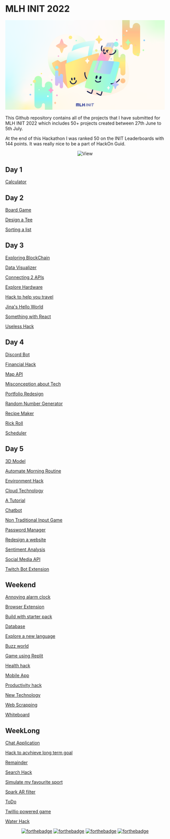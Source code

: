 # MLH INIT 2022

<p align="center">
  <img src="mlh.png" alt="View" />
</p>

This Github repository contains all of the projects that I have submitted for MLH INIT 2022 which includes 50+ projects created between 27th June to 5th July.

At the end of this Hackathon I was ranked 50 on the INIT Leaderboards with 144 points. It was really nice to be a part of HackOn Guid.

<p align="center">
  <img src="https://pbs.twimg.com/profile_images/1362532123215859713/_3TcGeAA.jpg" alt="View" />
</p>


## Day 1
[Calculator](https://github.com/Debashish-hub/MLH-INIT/tree/main/Day%201/Create%20a%20Calculator)

## Day 2
[Board Game](https://github.com/Debashish-hub/MLH-INIT/tree/main/Day%202/Board%20game)

[Design a Tee](https://github.com/Debashish-hub/MLH-INIT/tree/main/Day%202/Design%20a%20Tee)

[Sorting a list](https://github.com/Debashish-hub/MLH-INIT/tree/main/Day%202/Sorting%20a%20List)

## Day 3
[Exploring BlockChain](https://github.com/Debashish-hub/MLH-INIT/tree/main/Day%203/Blockchain)

[Data Visualizer](https://github.com/Debashish-hub/MLH-INIT/tree/main/Day%203/Build%20a%20Data%20Visualization)

[Connecting 2 APIs](https://github.com/Debashish-hub/MLH-INIT/tree/main/Day%203/Connecting%202%20APIs)

[Explore Hardware](https://github.com/Debashish-hub/MLH-INIT/tree/main/Day%203/Explore%20Hardware)

[Hack to help you travel](https://github.com/Debashish-hub/MLH-INIT/tree/main/Day%203/Hack%20To%20Help%20You%20Travel)

[Jina's Hello World](https://github.com/Debashish-hub/MLH-INIT/tree/main/Day%203/Jina's%20Hello%20World)

[Something with React](https://github.com/Debashish-hub/MLH-INIT/tree/main/Day%203/Something%20with%20react)

[Useless Hack](https://github.com/Debashish-hub/MLH-INIT/tree/main/Day%203/Useless%20Hack)

## Day 4
[Discord Bot](https://github.com/Debashish-hub/MLH-INIT/tree/main/Day%204/Discord%20Bot)

[Financial Hack](https://github.com/Debashish-hub/MLH-INIT/tree/main/Day%204/Financial%20Hack)

[Map API](https://github.com/Debashish-hub/MLH-INIT/tree/main/Day%204/Map%20API)

[Misconception about Tech](https://github.com/Debashish-hub/MLH-INIT/tree/main/Day%204/Misconception%20About%20Tech)

[Portfolio Redesign](https://github.com/Debashish-hub/MLH-INIT/tree/main/Day%204/Portfolio%20Redesign)

[Random Number Generator](https://github.com/Debashish-hub/MLH-INIT/tree/main/Day%204/Random%20Number%20Generator)

[Recipe Maker](https://github.com/Debashish-hub/MLH-INIT/tree/main/Day%204/Recipe%20Maker)

[Rick Roll](https://github.com/Debashish-hub/MLH-INIT/tree/main/Day%204/RickRoll)

[Scheduler](https://github.com/Debashish-hub/MLH-INIT/tree/main/Day%204/Scheduler)

## Day 5
[3D Model](https://github.com/Debashish-hub/MLH-INIT/tree/main/Day%205/3D%20Model)

[Automate Morning Routine](https://github.com/Debashish-hub/MLH-INIT/tree/main/Day%205/Automate%20your%20Morning%20Routine)

[Environment Hack](https://github.com/Debashish-hub/MLH-INIT/tree/main/Day%205/Build%20an%20Environment%20Hack/Sustainable-Earth-master)

[Cloud Technology](https://github.com/Debashish-hub/MLH-INIT/tree/main/Day%205/Build%20with%20a%20Cloud%20Technology/awesome-microservices-master)

[A Tutorial](https://github.com/Debashish-hub/MLH-INIT/tree/main/Day%205/Create%20a%20Tutorial)

[Chatbot](https://github.com/Debashish-hub/MLH-INIT/tree/main/Day%205/Customizing%20JINA%20AI/chatbot)

[Non Traditional Input Game](https://github.com/Debashish-hub/MLH-INIT/tree/main/Day%205/Non%20traditional%20Input%20Game)

[Password Manager](https://github.com/Debashish-hub/MLH-INIT/tree/main/Day%205/Password%20Manager)

[Redesign a website](https://github.com/Debashish-hub/MLH-INIT/tree/main/Day%205/Redesign%20a%20website)

[Sentiment Analysis](https://github.com/Debashish-hub/MLH-INIT/tree/main/Day%205/Sentiment%20Analysis)

[Social Media API](https://github.com/Debashish-hub/MLH-INIT/tree/main/Day%205/Social%20Media%20API)

[Twitch Bot Extension](https://github.com/Debashish-hub/MLH-INIT/tree/main/Day%205/Twitch%20Bot%20Extension)

## Weekend
[Annoying alarm clock](https://github.com/Debashish-hub/MLH-INIT/tree/main/Day%206%20%26%207%20(Weekend)/Annoying%20Alarm%20Clock)

[Browser Extension](https://github.com/Debashish-hub/MLH-INIT/tree/main/Day%206%20%26%207%20(Weekend)/Browser%20Extension)

[Build with starter pack](https://github.com/Debashish-hub/MLH-INIT/tree/main/Day%206%20%26%207%20(Weekend)/Build%20with%20a%20starter%20pack)

[Database](https://github.com/Debashish-hub/MLH-INIT/tree/main/Day%206%20%26%207%20(Weekend)/Database)

[Explore a new language](https://github.com/Debashish-hub/MLH-INIT/tree/main/Day%206%20%26%207%20(Weekend)/Explore%20A%20New%20Language/ruby)

[Buzz world](https://github.com/Debashish-hub/MLH-INIT/tree/main/Day%206%20%26%207%20(Weekend)/Explore%20Buzz%20World%20Topic/Jina%20AI/chatbot)

[Game using Replit](https://github.com/Debashish-hub/MLH-INIT/tree/main/Day%206%20%26%207%20(Weekend)/Game%20Using%20Replit)

[Health hack](https://github.com/Debashish-hub/MLH-INIT/tree/main/Day%206%20%26%207%20(Weekend)/Health%20Hack/Breast%20Cancer%20Detection)

[Mobile App](https://github.com/Debashish-hub/MLH-INIT/tree/main/Day%206%20%26%207%20(Weekend)/Mobile%20App)

[Productivity hack](https://github.com/Debashish-hub/MLH-INIT/tree/main/Day%206%20%26%207%20(Weekend)/Productivity%20Hack)

[New Technology](https://github.com/Debashish-hub/MLH-INIT/tree/main/Day%206%20%26%207%20(Weekend)/Trying%20a%20New%20Technology/Jina%20ChatBot)

[Web Scrapping](https://github.com/Debashish-hub/MLH-INIT/tree/main/Day%206%20%26%207%20(Weekend)/Use%20Web%20Scrapping)

[Whiteboard](https://github.com/Debashish-hub/MLH-INIT/tree/main/Day%206%20%26%207%20(Weekend)/WhiteBoard)

## WeekLong
[Chat Application](https://github.com/Debashish-hub/MLH-INIT/tree/main/Week%20long/Chat%20Application)

[Hack to acvhieve long term goal](https://github.com/Debashish-hub/MLH-INIT/tree/main/Week%20long/Hack%20to%20achieve%20a%20long%20term%20goal/Breast%20Cancer%20Detection)

[Remainder](https://github.com/Debashish-hub/MLH-INIT/tree/main/Week%20long/Remainder)

[Search Hack](https://github.com/Debashish-hub/MLH-INIT/tree/main/Week%20long/Search%20Hack%20Using%20Jina%20AI)

[Simulate my favourite sport](https://github.com/Debashish-hub/MLH-INIT/tree/main/Week%20long/Simulate%20your%20Favourite%20Sport)

[Spark AR filter](https://github.com/Debashish-hub/MLH-INIT/tree/main/Week%20long/Spark%20AR%20Filter)

[ToDo](https://github.com/Debashish-hub/MLH-INIT/tree/main/Week%20long/ToDo)

[Twillio powered game](https://github.com/Debashish-hub/MLH-INIT/tree/main/Week%20long/Twillo%20powered%20Game)

[Water Hack](https://github.com/Debashish-hub/MLH-INIT/tree/main/Week%20long/Water%20Hack)


<div align='center'>
 
[![forthebadge](https://forthebadge.com/images/badges/built-with-love.svg)](https://forthebadge.com) [![forthebadge](https://forthebadge.com/images/badges/built-by-codebabes.svg)](https://forthebadge.com) [![forthebadge](https://forthebadge.com/images/badges/built-with-swag.svg)](https://forthebadge.com) [![forthebadge](https://forthebadge.com/images/badges/built-by-developers.svg)](https://forthebadge.com)
 
</div>
